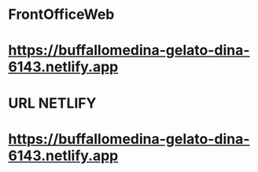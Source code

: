 # FrontOfficeWeb
 
# https://buffallomedina-gelato-dina-6143.netlify.app
# URL NETLIFY

# https://buffallomedina-gelato-dina-6143.netlify.app